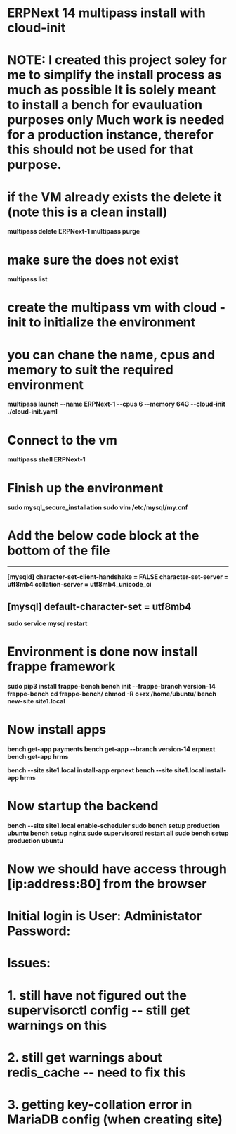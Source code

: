 <h1>ERPNext 14 multipass install with cloud-init<h1>
<p><b>NOTE:<b> I created this project soley for me to simplify the install process as much as possible
     It is solely meant to install a bench for evauluation purposes only
      Much work is needed for a production instance, therefor this should not be used for that purpose.<p>

# if the VM already exists the delete it (note this is a clean install)
multipass delete ERPNext-1
multipass purge
# make sure the <VM name> does not exist
multipass list

# create the multipass vm with cloud -init to initialize the environment
# you can chane the name, cpus and memory to suit the required environment
multipass launch --name ERPNext-1 --cpus 6 --memory 64G --cloud-init ./cloud-init.yaml

# Connect to the vm

multipass shell ERPNext-1

# Finish up the environment

sudo mysql_secure_installation
sudo vim /etc/mysql/my.cnf

# Add the below code block at the bottom of the file
----------------------------------------------
[mysqld]
character-set-client-handshake = FALSE
character-set-server = utf8mb4
collation-server = utf8mb4_unicode_ci

[mysql]
default-character-set = utf8mb4
---------------------------------------------
sudo service mysql restart

# Environment is done now install frappe framework

sudo pip3 install frappe-bench
bench init --frappe-branch version-14 frappe-bench
cd frappe-bench/
chmod -R o+rx /home/ubuntu/
bench new-site site1.local

# Now install apps

bench get-app payments
bench get-app --branch version-14 erpnext
bench get-app hrms

bench --site site1.local install-app erpnext
bench --site site1.local install-app hrms


# Now startup the backend

bench --site site1.local enable-scheduler
sudo bench setup production ubuntu
bench setup nginx
sudo supervisorctl restart all
sudo bench setup production ubuntu

# Now we should have access through [ip:address:80] from the browser
# Initial login is User: Administator Password: <Administrator password for bench>


# Issues:
#         1. still have not figured out the supervisorctl config -- still get warnings on this
#         2. still get warnings about redis_cache -- need to fix this
#         3. getting key-collation error in MariaDB config (when creating site)